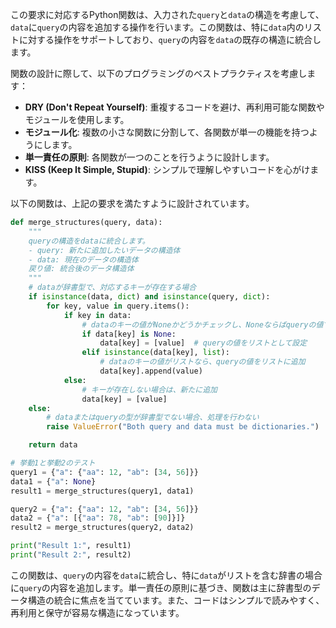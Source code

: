 この要求に対応するPython関数は、入力された`query`と`data`の構造を考慮して、`data`に`query`の内容を追加する操作を行います。この関数は、特に`data`内のリストに対する操作をサポートしており、`query`の内容を`data`の既存の構造に統合します。

関数の設計に際して、以下のプログラミングのベストプラクティスを考慮します：

- **DRY (Don't Repeat Yourself)**: 重複するコードを避け、再利用可能な関数やモジュールを使用します。
- **モジュール化**: 複数の小さな関数に分割して、各関数が単一の機能を持つようにします。
- **単一責任の原則**: 各関数が一つのことを行うように設計します。
- **KISS (Keep It Simple, Stupid)**: シンプルで理解しやすいコードを心がけます。

以下の関数は、上記の要求を満たすように設計されています。

```python
def merge_structures(query, data):
    """
    queryの構造をdataに統合します。
    - query: 新たに追加したいデータの構造体
    - data: 現在のデータの構造体
    戻り値: 統合後のデータ構造体
    """
    # dataが辞書型で、対応するキーが存在する場合
    if isinstance(data, dict) and isinstance(query, dict):
        for key, value in query.items():
            if key in data:
                # dataのキーの値がNoneかどうかチェックし、Noneならばqueryの値で置き換える
                if data[key] is None:
                    data[key] = [value]  # queryの値をリストとして設定
                elif isinstance(data[key], list):
                    # dataのキーの値がリストなら、queryの値をリストに追加
                    data[key].append(value)
            else:
                # キーが存在しない場合は、新たに追加
                data[key] = [value]
    else:
        # dataまたはqueryの型が辞書型でない場合、処理を行わない
        raise ValueError("Both query and data must be dictionaries.")

    return data

# 挙動1と挙動2のテスト
query1 = {"a": {"aa": 12, "ab": [34, 56]}}
data1 = {"a": None}
result1 = merge_structures(query1, data1)

query2 = {"a": {"aa": 12, "ab": [34, 56]}}
data2 = {"a": [{"aa": 78, "ab": [90]}]}
result2 = merge_structures(query2, data2)

print("Result 1:", result1)
print("Result 2:", result2)
```

この関数は、`query`の内容を`data`に統合し、特に`data`がリストを含む辞書の場合に`query`の内容を追加します。単一責任の原則に基づき、関数は主に辞書型のデータ構造の統合に焦点を当てています。また、コードはシンプルで読みやすく、再利用と保守が容易な構造になっています。